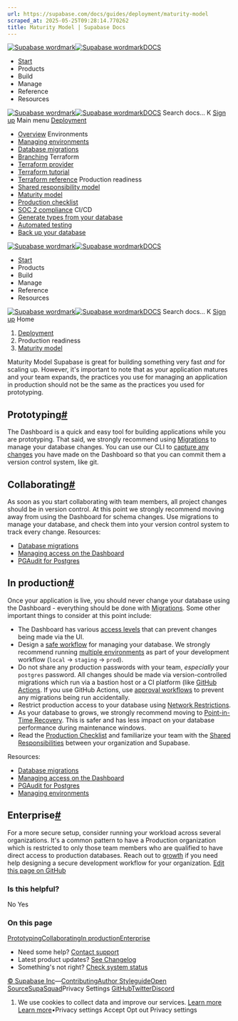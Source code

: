 ```yaml
---
url: https://supabase.com/docs/guides/deployment/maturity-model
scraped_at: 2025-05-25T09:28:14.770262
title: Maturity Model | Supabase Docs
---
```


[![Supabase wordmark](https://supabase.com/docs/_next/image?url=%2Fdocs%2Fsupabase-dark.svg&w=256&q=75)![Supabase wordmark](https://supabase.com/docs/_next/image?url=%2Fdocs%2Fsupabase-light.svg&w=256&q=75)DOCS](https://supabase.com/docs)
  * [Start](https://supabase.com/docs/guides/getting-started)
  * Products 
  * Build 
  * Manage 
  * Reference 
  * Resources 


[![Supabase wordmark](https://supabase.com/docs/_next/image?url=%2Fdocs%2Fsupabase-dark.svg&w=256&q=75)![Supabase wordmark](https://supabase.com/docs/_next/image?url=%2Fdocs%2Fsupabase-light.svg&w=256&q=75)DOCS](https://supabase.com/docs)
Search docs...
K
[Sign up](https://supabase.com/dashboard)
Main menu
[Deployment](https://supabase.com/docs/guides/deployment)
  * [Overview](https://supabase.com/docs/guides/deployment)
Environments
  * [Managing environments](https://supabase.com/docs/guides/deployment/managing-environments)
  * [Database migrations](https://supabase.com/docs/guides/deployment/database-migrations)
  * [Branching](https://supabase.com/docs/guides/deployment/branching)
Terraform
  * [Terraform provider](https://supabase.com/docs/guides/deployment/terraform)
  * [Terraform tutorial](https://supabase.com/docs/guides/deployment/terraform/tutorial)
  * [Terraform reference](https://supabase.com/docs/guides/deployment/terraform/reference)
Production readiness
  * [Shared responsibility model](https://supabase.com/docs/guides/deployment/shared-responsibility-model)
  * [Maturity model](https://supabase.com/docs/guides/deployment/maturity-model)
  * [Production checklist](https://supabase.com/docs/guides/deployment/going-into-prod)
  * [SOC 2 compliance](https://supabase.com/docs/guides/security/soc-2-compliance)
CI/CD
  * [Generate types from your database](https://supabase.com/docs/guides/deployment/ci/generating-types)
  * [Automated testing](https://supabase.com/docs/guides/deployment/ci/testing)
  * [Back up your database](https://supabase.com/docs/guides/deployment/ci/backups)


[![Supabase wordmark](https://supabase.com/docs/_next/image?url=%2Fdocs%2Fsupabase-dark.svg&w=256&q=75)![Supabase wordmark](https://supabase.com/docs/_next/image?url=%2Fdocs%2Fsupabase-light.svg&w=256&q=75)DOCS](https://supabase.com/docs)
  * [Start](https://supabase.com/docs/guides/getting-started)
  * Products 
  * Build 
  * Manage 
  * Reference 
  * Resources 


[![Supabase wordmark](https://supabase.com/docs/_next/image?url=%2Fdocs%2Fsupabase-dark.svg&w=256&q=75)![Supabase wordmark](https://supabase.com/docs/_next/image?url=%2Fdocs%2Fsupabase-light.svg&w=256&q=75)DOCS](https://supabase.com/docs)
Search docs...
K
[Sign up](https://supabase.com/dashboard)
Home
  1. [Deployment](https://supabase.com/docs/guides/deployment)
  2. Production readiness
  3. [Maturity model](https://supabase.com/docs/guides/deployment/maturity-model)


Maturity Model
Supabase is great for building something very fast _and_ for scaling up. However, it's important to note that as your application matures and your team expands, the practices you use for managing an application in production should not be the same as the practices you used for prototyping.
## Prototyping[#](https://supabase.com/docs/guides/deployment/maturity-model#prototyping)
The Dashboard is a quick and easy tool for building applications while you are prototyping. That said, we strongly recommend using [Migrations](https://supabase.com/docs/guides/deployment/database-migrations) to manage your database changes. You can use our CLI to [capture any changes](https://supabase.com/docs/reference/cli/supabase-db-diff) you have made on the Dashboard so that you can commit them a version control system, like git.
## Collaborating[#](https://supabase.com/docs/guides/deployment/maturity-model#collaborating)
As soon as you start collaborating with team members, all project changes should be in version control. At this point we strongly recommend moving away from using the Dashboard for schema changes. Use migrations to manage your database, and check them into your version control system to track every change.
Resources:
  * [Database migrations](https://supabase.com/docs/guides/deployment/database-migrations)
  * [Managing access on the Dashboard](https://supabase.com/docs/guides/platform/access-control)
  * [PGAudit for Postgres](https://supabase.com/docs/guides/database/extensions/pgaudit)


## In production[#](https://supabase.com/docs/guides/deployment/maturity-model#in-production)
Once your application is live, you should never change your database using the Dashboard - everything should be done with [Migrations](https://supabase.com/docs/guides/cli/managing-environments#create-a-new-migration). Some other important things to consider at this point include:
  * The Dashboard has various [access levels](https://supabase.com/docs/guides/platform/access-control) that can prevent changes being made via the UI.
  * Design a [safe workflow](https://supabase.com/docs/guides/platform/shared-responsibility-model#you-decide-your-own-workflow) for managing your database. We strongly recommend running [multiple environments](https://supabase.com/docs/guides/cli/managing-environments) as part of your development workflow (`local` -> `staging` -> `prod`).
  * Do not share any production passwords with your team, _especially_ your `postgres` password. All changes should be made via version-controlled migrations which run via a bastion host or a CI platform (like [GitHub Actions](https://supabase.com/docs/guides/cli/managing-environments#configure-github-actions). If you use GitHub Actions, use [approval workflows](https://docs.github.com/en/actions/managing-workflow-runs/reviewing-deployments) to prevent any migrations being run accidentally.
  * Restrict production access to your database using [Network Restrictions](https://supabase.com/docs/guides/platform/network-restrictions).
  * As your database to grows, we strongly recommend moving to [Point-in-Time Recovery](https://supabase.com/docs/guides/platform/backups#point-in-time-recovery). This is safer and has less impact on your database performance during maintenance windows.
  * Read the [Production Checklist](https://supabase.com/docs/guides/platform/going-into-prod) and familiarize your team with the [Shared Responsibilities](https://supabase.com/docs/guides/platform/shared-responsibility-model) between your organization and Supabase.


Resources:
  * [Database migrations](https://supabase.com/docs/guides/deployment/database-migrations)
  * [Managing access on the Dashboard](https://supabase.com/docs/guides/platform/access-control)
  * [PGAudit for Postgres](https://supabase.com/docs/guides/database/extensions/pgaudit)
  * [Managing environments](https://supabase.com/docs/guides/cli/managing-environments)


## Enterprise[#](https://supabase.com/docs/guides/deployment/maturity-model#enterprise)
For a more secure setup, consider running your workload across several organizations. It's a common pattern to have a Production organization which is restricted to only those team members who are qualified to have direct access to production databases.
Reach out to [growth](https://forms.supabase.com/enterprise) if you need help designing a secure development workflow for your organization.
[Edit this page on GitHub ](https://github.com/supabase/supabase/blob/master/apps/docs/content/guides/deployment/maturity-model.mdx)
### Is this helpful?
No Yes
### On this page
[Prototyping](https://supabase.com/docs/guides/deployment/maturity-model#prototyping)[Collaborating](https://supabase.com/docs/guides/deployment/maturity-model#collaborating)[In production](https://supabase.com/docs/guides/deployment/maturity-model#in-production)[Enterprise](https://supabase.com/docs/guides/deployment/maturity-model#enterprise)
  * Need some help?
[Contact support](https://supabase.com/support)
  * Latest product updates?
[See Changelog](https://supabase.com/changelog)
  * Something's not right?
[Check system status](https://status.supabase.com/)


[© Supabase Inc](https://supabase.com/)—[Contributing](https://github.com/supabase/supabase/blob/master/apps/docs/DEVELOPERS.md)[Author Styleguide](https://github.com/supabase/supabase/blob/master/apps/docs/CONTRIBUTING.md)[Open Source](https://supabase.com/open-source)[SupaSquad](https://supabase.com/supasquad)Privacy Settings
[GitHub](https://github.com/supabase/supabase)[Twitter](https://twitter.com/supabase)[Discord](https://discord.supabase.com/)
  1. We use cookies to collect data and improve our services. [Learn more](https://supabase.com/privacy#8-cookies-and-similar-technologies-used-on-our-european-services)
[Learn more](https://supabase.com/privacy#8-cookies-and-similar-technologies-used-on-our-european-services)•Privacy settings
Accept Opt out Privacy settings



